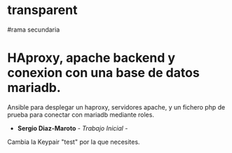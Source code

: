 # transparent
#rama secundaria
# HAproxy, apache backend y conexion con una base de datos mariadb.

Ansible para desplegar un haproxy, servidores apache, y un fichero php de prueba para conectar con mariadb mediante roles.


* **Sergio Diaz-Maroto** - *Trabajo Inicial* -

Cambia la Keypair "test" por la que necesites.




